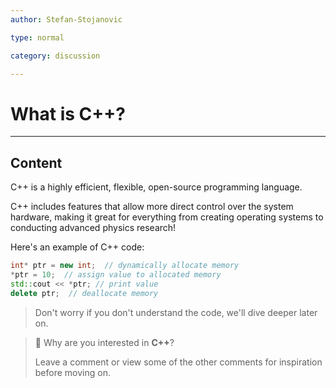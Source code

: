 ```yaml
---
author: Stefan-Stojanovic

type: normal

category: discussion

---
```


# What is C++?

---

## Content

C++ is a highly efficient, flexible, open-source programming language.

C++ includes features that allow more direct control over the system hardware, making it great for everything from creating operating systems to conducting advanced physics research!

Here's an example of C++ code:
```cpp
int* ptr = new int;  // dynamically allocate memory
*ptr = 10;  // assign value to allocated memory
std::cout << *ptr; // print value
delete ptr;  // deallocate memory
```

> Don't worry if you don't understand the code, we'll dive deeper later on.

> 💬 Why are you interested in **C++**?
> 
> Leave a comment or view some of the other comments for inspiration before moving on.
